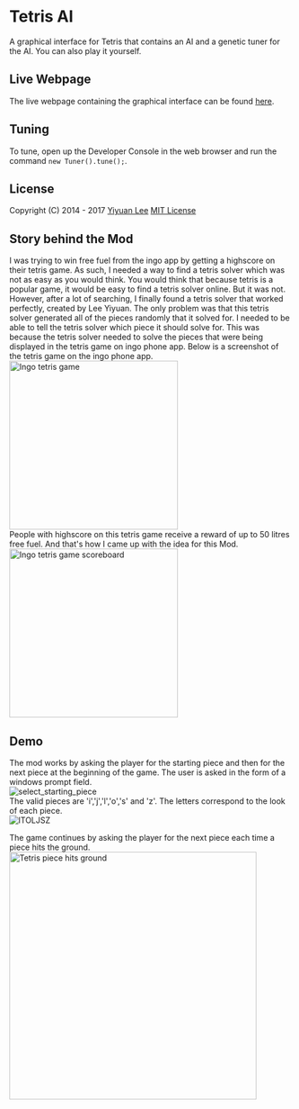 # Tetris AI
A graphical interface for Tetris that contains an AI and a genetic tuner for the AI. You can also play it yourself.

## Live Webpage
The live webpage containing the graphical interface can be found [here](http://leeyiyuan.github.io/tetrisai).

## Tuning
To tune, open up the Developer Console in the web browser and run the command `new Tuner().tune();`.

## License
Copyright (C) 2014 - 2017 [Yiyuan Lee](https://leeyiyuan.info)
[MIT License](https://github.com/LeeYiyuan/tetrisai/blob/gh-pages/License.md)

## Story behind the Mod

I was trying to win free fuel from the ingo app by getting a highscore on their tetris game. As such, I needed a way to find a tetris solver which was not as easy as you would think. You would think that because tetris is a popular game, it would be easy to find a tetris solver online. But it was not. However, after a lot of searching, I finally found a tetris solver that worked perfectly, created by Lee Yiyuan. The only problem was that this tetris solver generated all of the pieces randomly that it solved for. I needed to be able to tell the tetris solver which piece it should solve for. This was because the tetris solver needed to solve the pieces that were being displayed in the tetris game on ingo phone app. Below is a screenshot of the tetris game on the ingo phone app.    
<img src="https://user-images.githubusercontent.com/76788207/210077796-444d8590-922f-43ea-bc9e-d09e56fbd8a2.jpg" alt="Ingo tetris game" width=300px>  
People with highscore on this tetris game receive a reward of up to 50 litres free fuel. And that's how I came up with the idea for this Mod.   
<img src="https://user-images.githubusercontent.com/76788207/210077800-441a6bbe-b80a-4f51-ba51-f815b0c56b85.jpg" alt="Ingo tetris game scoreboard" width=300px>

## Demo

The mod works by asking the player for the starting piece and then for the next piece at the beginning of the game. The user is asked in the form of a windows prompt field.  
![select_starting_piece](https://user-images.githubusercontent.com/76788207/210079022-28778db7-be71-4be1-862d-35cc94d0e1ae.png)   
The valid pieces are 'i','j','l','o','s' and 'z'. The letters correspond to the look of each piece.   
![ITOLJSZ](https://user-images.githubusercontent.com/76788207/210078817-30d3b781-2742-46e7-b6de-a48950cda18e.jpg)

The game continues by asking the player for the next piece each time a piece hits the ground.   
<img src="https://user-images.githubusercontent.com/76788207/210079828-f9a3cd29-7652-4d48-a43d-d34f6232bf74.png" alt="Tetris piece hits ground" width=440px>

